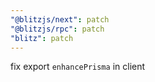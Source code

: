 ```yaml
---
"@blitzjs/next": patch
"@blitzjs/rpc": patch
"blitz": patch
---
```


fix export `enhancePrisma` in client
